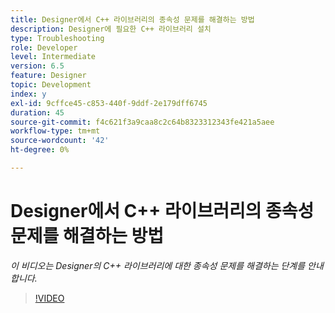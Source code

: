 ```yaml
---
title: Designer에서 C++ 라이브러리의 종속성 문제를 해결하는 방법
description: Designer에 필요한 C++ 라이브러리 설치
type: Troubleshooting
role: Developer
level: Intermediate
version: 6.5
feature: Designer
topic: Development
index: y
exl-id: 9cffce45-c853-440f-9ddf-2e179dff6745
duration: 45
source-git-commit: f4c621f3a9caa8c2c64b8323312343fe421a5aee
workflow-type: tm+mt
source-wordcount: '42'
ht-degree: 0%

---
```


# Designer에서 C++ 라이브러리의 종속성 문제를 해결하는 방법

*이 비디오는 Designer의 C++ 라이브러리에 대한 종속성 문제를 해결하는 단계를 안내합니다.*

>[!VIDEO](https://video.tv.adobe.com/v/335576?quality=12&learn=on)
